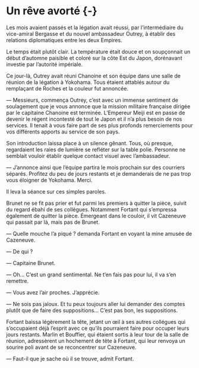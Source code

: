 # Un rêve avorté {-}

Les mois avaient passés et la légation avait réussi, par l’intermédiaire du
vice-amiral Bergasse et du nouvel ambassadeur Outrey, à établir des relations
diplomatiques entre les deux Empires.

Le temps était plutôt clair. La température était douce et on soupçonnait un
début d’automne paisible et coloré sur la côte Est du Japon, dorénavant
investie par l’autorité impériale.

Ce jour-là, Outrey avait réuni Chanoine et son équipe dans une salle de
réunion de la légation à Yokohama. Tous étaient attablés autour du remplaçant
de Roches et la couleur fut annoncée.

— Messieurs, commença Outrey, c’est avec un immense sentiment de soulagement
que je vous annonce que la mission militaire française dirigée par le capitaine
Chanoine est terminée. L’Empereur Meiji est en passe de devenir le régent
incontesté de tout le Japon et il n’a plus besoin de nos services. Il tenait
à vous faire part de ses plus profonds remerciements pour vos différents
apports au service de son pays.

Son introduction laissa place à un silence gênant. Tous, où presque,
regardaient les raies de lumière se refléter sur la table polie. Personne ne
semblait vouloir établir quelque contact visuel avec l’ambassadeur.

— J’annonce ainsi que l’équipe partira le mois prochain sur des courriers
séparés. Profitez du peu de jours restants et je demanderais de ne pas trop
vous éloigner de Yokohama. Merci.

Il leva la séance sur ces simples paroles.

Brunet ne se fit pas prier et fut parmi les premiers à quitter la pièce, suivit
du regard ébahi de ses collégues. Notamment Fortant qui s’empressa également
de quitter la pièce. Émergeant dans le couloir, il vit Cazeneuve qui passait
par là, mais pas de Brunet.

— Quelle mouche l’a piqué ? demanda Fortant en voyant la mine amusée de
Cazeneuve.

— De qui ?

— Capitaine Brunet.

— Oh… C’est un grand sentimental. Ne t’en fais pas pour lui, il va s’en
remettre.

— Vous avez l’air proches. J’apprécie.

— Ne sois pas jaloux. Et tu peux toujours aller lui demander des comptes
plutôt que de faire des suppositions… C’est pas bon, les suppositions.

Fortant baissa légèrement la tête, jetant un œil à ses autres collégues qui
s’occupaient déjà l’esprit avec ce qu’ils pourraient faire pour occuper leurs
jours restants. Marlin et Bouffier, qui étaient sortis à leur tour de la salle
de réunion, adressèrent un hochement de tête à Fortant, qui leur renvoya un
sourire poli avant de se reconcentrer sur Cazeneuve.

— Faut-il que je sache où il se trouve, admit Fortant.
